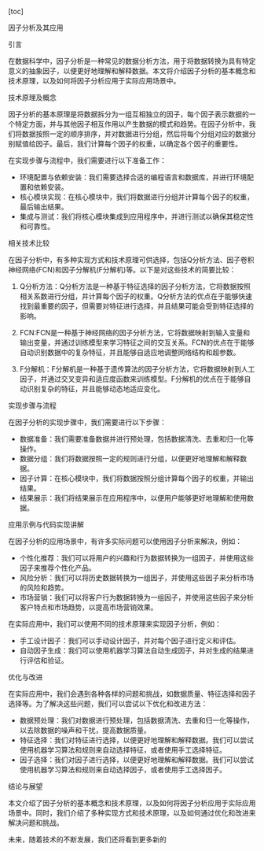 
[toc]                    
                
                
因子分析及其应用

引言

在数据科学中，因子分析是一种常见的数据分析方法，用于将数据转换为具有特定意义的抽象因子，以便更好地理解和解释数据。本文将介绍因子分析的基本概念和技术原理，以及如何将因子分析应用于实际应用场景中。

技术原理及概念

因子分析的基本原理是将数据拆分为一组互相独立的因子，每个因子表示数据的一个特定方面，并与其他因子相互作用以产生数据的模式和趋势。在因子分析中，我们将数据按照一定的顺序排序，并对数据进行分组，然后将每个分组对应的数据分别赋值给因子。最后，我们计算每个因子的权重，以确定各个因子的重要性。

在实现步骤与流程中，我们需要进行以下准备工作：

- 环境配置与依赖安装：我们需要选择合适的编程语言和数据库，并进行环境配置和依赖安装。
- 核心模块实现：在核心模块中，我们将数据进行分组并计算每个因子的权重，最后输出结果。
- 集成与测试：我们将核心模块集成到应用程序中，并进行测试以确保其稳定性和可靠性。

相关技术比较

在因子分析中，有多种实现方式和技术原理可供选择，包括Q分析方法、因子卷积神经网络(FCN)和因子分解机(F分解机)等。以下是对这些技术的简要比较：

1. Q分析方法：Q分析方法是一种基于特征选择的因子分析方法，它将数据按照相关系数进行分组，并计算每个因子的权重。Q分析方法的优点在于能够快速找到最重要的因子，但需要对特征进行选择，并且结果可能会受到特征选择的影响。

2. FCN:FCN是一种基于神经网络的因子分析方法，它将数据映射到输入变量和输出变量，并通过训练模型来学习特征之间的交互关系。FCN的优点在于能够自动识别数据中的复杂特征，并且能够自适应地调整网络结构和超参数。

3. F分解机：F分解机是一种基于遗传算法的因子分析方法，它将数据映射到人工因子，并通过交叉变异和适应度函数来训练模型。F分解机的优点在于能够自动识别复杂的特征，并且能够动态地适应变化。

实现步骤与流程

在因子分析的实现步骤中，我们需要进行以下步骤：

- 数据准备：我们需要准备数据并进行预处理，包括数据清洗、去重和归一化等操作。
- 数据分组：我们将数据按照一定的规则进行分组，以便更好地理解和解释数据。
- 因子计算：在核心模块中，我们将数据按照分组计算每个因子的权重，并输出结果。
- 结果展示：我们将结果展示在应用程序中，以便用户能够更好地理解和使用数据。

应用示例与代码实现讲解

在因子分析的应用场景中，有许多实际问题可以使用因子分析来解决，例如：

- 个性化推荐：我们可以将用户的兴趣和行为数据转换为一组因子，并使用这些因子来推荐个性化产品。
- 风险分析：我们可以将历史数据转换为一组因子，并使用这些因子来分析市场的风险和趋势。
- 市场营销：我们可以将客户行为数据转换为一组因子，并使用这些因子来分析客户特点和市场趋势，以提高市场营销效果。

在实际应用中，我们可以使用不同的技术原理来实现因子分析，例如：

- 手工设计因子：我们可以手动设计因子，并对每个因子进行定义和评估。
- 自动因子生成：我们可以使用机器学习算法自动生成因子，并对生成的结果进行评估和验证。

优化与改进

在实际应用中，我们会遇到各种各样的问题和挑战，如数据质量、特征选择和因子选择等。为了解决这些问题，我们可以尝试以下优化和改进方法：

- 数据预处理：我们对数据进行预处理，包括数据清洗、去重和归一化等操作，以去除数据的噪声和干扰，提高数据质量。
- 特征选择：我们对特征进行选择，以便更好地理解和解释数据。我们可以尝试使用机器学习算法和规则来自动选择特征，或者使用手工选择特征。
- 因子选择：我们对因子进行选择，以便更好地理解和解释数据。我们可以尝试使用机器学习算法和规则来自动选择因子，或者使用手工选择因子。

结论与展望

本文介绍了因子分析的基本概念和技术原理，以及如何将因子分析应用于实际应用场景中。同时，我们介绍了多种实现方式和技术原理，以及如何通过优化和改进来解决问题和挑战。

未来，随着技术的不断发展，我们还将看到更多新的

